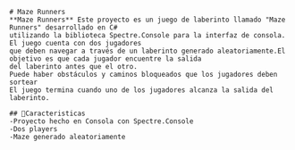     # Maze Runners
    **Maze Runners** Este proyecto es un juego de laberinto llamado "Maze Runners" desarrollado en C# 
    utilizando la biblioteca Spectre.Console para la interfaz de consola. El juego cuenta con dos jugadores 
    que deben navegar a través de un laberinto generado aleatoriamente.El objetivo es que cada jugador encuentre la salida 
    del laberinto antes que el otro.
    Puede haber obstáculos y caminos bloqueados que los jugadores deben sortear
    El juego termina cuando uno de los jugadores alcanza la salida del laberinto.
    
    ## 🚀Caracteristicas
    -Proyecto hecho en Consola con Spectre.Console
    -Dos players
    -Maze generado aleatoriamente